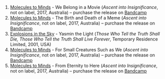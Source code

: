 1. [Molecules to Minds](https://musicbrainz.org/artist/08a3f374-df3e-4d7e-915b-2f7e3cfb2cec) - We Belong in a Movie (_Ascent into Insignificance_, not on label, 2017, Australia) – purchase the release on [Bandcamp](https://moleculestominds.bandcamp.com/album/ascent-into-insignificance)
1. [Molecules to Minds](https://musicbrainz.org/artist/08a3f374-df3e-4d7e-915b-2f7e3cfb2cec) - The Birth and Death of a Meme (_Ascent into Insignificance_, not on label, 2017, Australia) – purchase the release on [Bandcamp](https://moleculestominds.bandcamp.com/album/ascent-into-insignificance)
1. [Explosions in the Sky](https://musicbrainz.org/artist/4236acde-2ce2-441c-a3d4-38d55f1b5474) - Yasmin the Light (_Those Who Tell the Truth Shall Die, Those Who Tell the Truth Shall Live Forever_, Temporary Residence Limited, 2001, USA)
1. [Molecules to Minds](https://musicbrainz.org/artist/08a3f374-df3e-4d7e-915b-2f7e3cfb2cec) - For Small Creatures Such as We (_Ascent into Insignificance_, not on label, 2017, Australia) – purchase the release on [Bandcamp](https://moleculestominds.bandcamp.com/album/ascent-into-insignificance)
1. [Molecules to Minds](https://musicbrainz.org/artist/08a3f374-df3e-4d7e-915b-2f7e3cfb2cec) - From Eternity to Here (_Ascent into Insignificance_, not on label, 2017, Australia) – purchase the release on [Bandcamp](https://moleculestominds.bandcamp.com/album/ascent-into-insignificance)